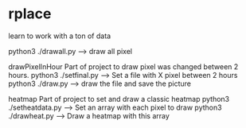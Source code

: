 # rplace
learn to work with a ton of data


python3 ./drawall.py  -->  draw all pixel

drawPixelInHour
    Part of project to draw pixel was changed between 2 hours.
    python3 ./setfinal.py  -->  Set a file with X pixel between 2 hours
    python3 ./draw.py  -->  draw the file and save the picture
    
heatmap
    Part of project to set and draw a classic heatmap
    python3 ./setheatdata.py  -->  Set an array with each pixel to draw
    python3 ./drawheat.py  -->  Draw a heatmap with this array
